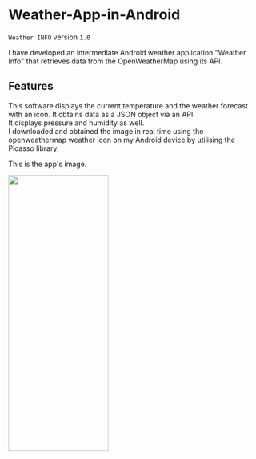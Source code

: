 # Weather-App-in-Android
`Weather INFO`
version `1.0`   

I have developed an intermediate Android weather application "Weather Info" that retrieves data from the OpenWeatherMap using its API.      

## Features   

This software displays the current temperature and the weather forecast with an icon. It obtains data as a JSON object via an API.  
It displays pressure and humidity as well.  
I downloaded and obtained the image in real time using the openweathermap weather icon on my Android device by utilising the Picasso library.   

This is the app's image.     

<img src="https://github.com/Saalim398/TodoApp-in-Android/assets/137300854/a943aafb-498f-431c-893e-00dd5d9c6b5e" width="200px" height="550px">


